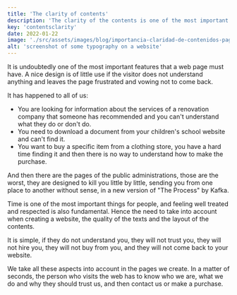 ```yaml
---
title: 'The clarity of contents'
description: 'The clarity of the contents is one of the most important characteristics. A nice design is of little use if the visitor does not understand anything and leaves the page frustrated.'
key: 'contentsclarity'
date: 2022-01-22
image: './src/assets/images/blog/importancia-claridad-de-contenidos-pagina-web.jpg'
alt: 'screenshot of some typography on a website'
---
```


It is undoubtedly one of the most important features that a web page must have.
A nice design is of little use if the visitor does not understand anything and leaves the page frustrated and vowing not to come back.

It has happened to all of us:

- You are looking for information about the services of a renovation company that someone has recommended and you can't understand what they do or don't do.
- You need to download a document from your children's school website and can't find it.
- You want to buy a specific item from a clothing store, you have a hard time finding it and then there is no way to understand how to make the purchase.

And then there are the pages of the public administrations, those are the worst, they are designed to kill you little by little, sending you from one place to another without sense, in a new version of "The Process" by Kafka.

Time is one of the most important things for people, and feeling well treated and respected is also fundamental. Hence the need to take into account when creating a website, the quality of the texts and the layout of the contents.

It is simple, if they do not understand you, they will not trust you, they will not hire you, they will not buy from you, and they will not come back to your website.

We take all these aspects into account in the pages we create. In a matter of seconds, the person who visits the web has to know who we are, what we do and why they should trust us, and then contact us or make a purchase.
